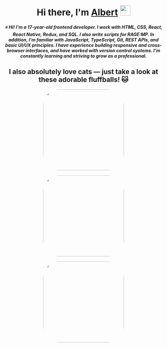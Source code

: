 <h1 align="center">Hi there, I'm <a href="https://en.wikipedia.org/wiki/Albert_Gonzalez" target="_blank">Albert</a> 
<img src="https://github.com/blackcater/blackcater/raw/main/images/Hi.gif" height="32"/></h1>

<h5 align="center">
⭐ Hi! I'm a 17-year-old frontend developer. I work with HTML, CSS, React, React Native, Redux, and SQL. I also write scripts for RAGE:MP. In addition, I'm familiar with JavaScript, TypeScript, Git, REST APIs, and basic UI/UX principles. I have experience building responsive and cross-browser interfaces, and have worked with version control systems. I'm constantly learning and striving to grow as a professional.
</h5>

<h2 align="center">I also absolutely love cats — just take a look at these adorable fluffballs! 🐱</h2>

<div align="center" style="display: flex; flex-direction: column; align-items: center; gap: 16px;">
  <img style="border-radius: 20%;" src="https://i.pinimg.com/736x/92/fa/b4/92fab42f1a6f71e626c029fa93b43011.jpg" height="256" />
  <img style="border-radius: 20%;" src="https://i.pinimg.com/736x/ef/69/92/ef6992e57090ef4101072f272d7ca9c1.jpg" height="256" />
  <img style="border-radius: 20%;" src="https://i.pinimg.com/736x/c7/9d/d7/c79dd7d0ac566971576a763e98892964.jpg" height="256" />
</div>
